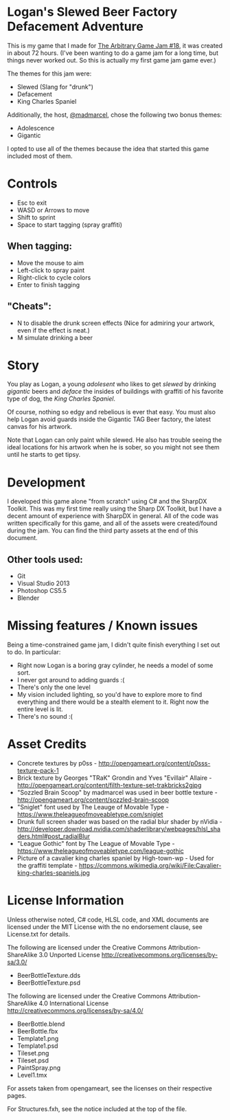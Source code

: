 Logan's Slewed Beer Factory Defacement Adventure
================================================

This is my game that I made for [The Arbitrary Game Jam #18](http://jams.gamejolt.io/tagjam18), it was created in about 72 hours. (I've been wanting to do a game jam for a long time, but things never worked out. So this is actually my first game jam game ever.)

The themes for this jam were:
* Slewed (Slang for "drunk")
* Defacement
* King Charles Spaniel

Additionally, the host, [@madmarcel](https://twitter.com/madmarcel), chose the following two bonus themes:
* Adolescence
* Gigantic

I opted to use all of the themes because the idea that started this game included most of them.

# Controls 
* Esc to exit
* WASD or Arrows to move
* Shift to sprint
* Space to start tagging (spray graffiti)

## When tagging:
* Move the mouse to aim
* Left-click to spray paint
* Right-click to cycle colors
* Enter to finish tagging

## "Cheats":
* N to disable the drunk screen effects (Nice for admiring your artwork, even if the effect is neat.)
* M simulate drinking a beer

# Story
You play as Logan, a young *adolesent* who likes to get *slewed* by drinking *gigantic* beers and *deface* the insides of buildings with graffiti of his favorite type of dog, the *King Charles Spaniel*.

Of course, nothing so edgy and rebelious is ever that easy. You must also help Logan avoid guards inside the Gigantic TAG Beer factory, the latest canvas for his artwork.

Note that Logan can only paint while slewed. He also has trouble seeing the ideal locations for his artwork when he is sober, so you might not see them until he starts to get tipsy.

# Development
I developed this game alone "from scratch" using C# and the SharpDX Toolkit. This was my first time really using the Sharp DX Toolkit, but I have a decent amount of experience with SharpDX in general.
All of the code was written specifically for this game, and all of the assets were created/found during the jam. You can find the third party assets at the end of this document.

## Other tools used:
* Git
* Visual Studio 2013
* Photoshop CS5.5
* Blender

# Missing features / Known issues
Being a time-constrained game jam, I didn't quite finish everything I set out to do. In particular:
* Right now Logan is a boring gray cylinder, he needs a model of some sort.
* I never got around to adding guards :(
* There's only the one level
* My vision included lighting, so you'd have to explore more to find everything and there would be a stealth element to it. Right now the entire level is lit.
* There's no sound :(

# Asset Credits
* Concrete textures by p0ss - http://opengameart.org/content/p0sss-texture-pack-1
* Brick texture by Georges "TRaK" Grondin and Yves "Evillair" Allaire - http://opengameart.org/content/filth-texture-set-trakbricks2gjpg
* "Sozzled Brain Scoop" by madmarcel was used in beer bottle texture - http://opengameart.org/content/sozzled-brain-scoop
* "Sniglet" font used by The Leauge of Movable Type - https://www.theleagueofmoveabletype.com/sniglet
* Drunk full screen shader was based on the radial blur shader by nVidia - http://developer.download.nvidia.com/shaderlibrary/webpages/hlsl_shaders.html#post_radialBlur
* "League Gothic" font by The League of Movable Type - https://www.theleagueofmoveabletype.com/league-gothic
* Picture of a cavalier king charles spaniel by High-town-wp - Used for the graffiti template - https://commons.wikimedia.org/wiki/File:Cavalier-king-charles-spaniels.jpg

# License Information
Unless otherwise noted, C# code, HLSL code, and XML documents are licensed under the MIT License with the no endorsement clause, see License.txt for details.

The following are licensed under the Creative Commons Attribution-ShareAlike 3.0 Unported License http://creativecommons.org/licenses/by-sa/3.0/
* BeerBottleTexture.dds
* BeerBottleTexture.psd

The following are licensed under the Creative Commons Attribution-ShareAlike 4.0 International License http://creativecommons.org/licenses/by-sa/4.0/
* BeerBottle.blend
* BeerBottle.fbx
* Template1.png
* Template1.psd
* Tileset.png
* Tileset.psd
* PaintSpray.png
* Level1.tmx

For assets taken from opengameart, see the licenses on their respective pages.

For Structures.fxh, see the notice included at the top of the file.
